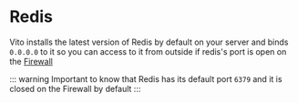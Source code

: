 # Redis

Vito installs the latest version of Redis by default on your server and binds `0.0.0.0` to it so you can access to it from outside if redis's port is open on the [Firewall](/servers/firewall)

::: warning
Important to know that Redis has its default port `6379` and it is closed on the Firewall by default
:::